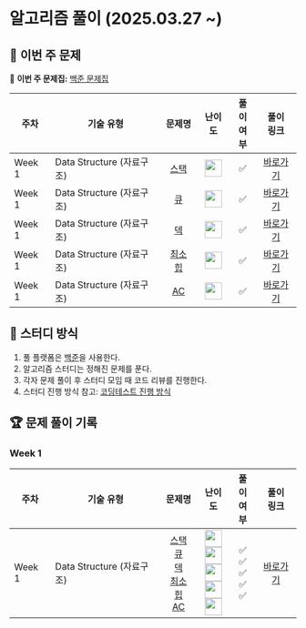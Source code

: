 # 알고리즘 풀이 (2025.03.27 ~)

## 📌 이번 주 문제

🔗 **이번 주 문제집:** [백준 문제집](https://www.acmicpc.net/workbook/view/8999)

| 주차  | 기술 유형           | 문제명  | 난이도 | 풀이<br>여부 | 풀이<br>링크 |
|-------|---------------------|:--------:|:------:|:-----------:|:-----------:|
| Week 1 | Data Structure (자료구조) | [스택](https://www.acmicpc.net/problem/10828) | <img src="https://static.solved.ac/tier_small/7.svg" width="30" height="30"> | ✅ | [바로가기](https://github.com/wonwookim/coding_test_study/blob/wonwoo/week_2/10828.py) |
| Week 1 | Data Structure (자료구조) | [큐](https://www.acmicpc.net/problem/10845) | <img src="https://static.solved.ac/tier_small/7.svg" width="30" height="30"> | ✅ | [바로가기](https://github.com/wonwookim/coding_test_study/blob/wonwoo/week_2/10845.py) |
| Week 1 | Data Structure (자료구조) | [덱](https://www.acmicpc.net/problem/10866) | <img src="https://static.solved.ac/tier_small/7.svg" width="30" height="30"> | ✅ | [바로가기](https://github.com/wonwookim/coding_test_study/blob/wonwoo/week_2/10866.py) |
| Week 1 | Data Structure (자료구조) | [최소 힙](https://www.acmicpc.net/problem/1927) | <img src="https://static.solved.ac/tier_small/9.svg" width="30" height="30"> | ✅ | [바로가기](https://github.com/wonwookim/coding_test_study/blob/wonwoo/week_2/1927.py) |
| Week 1 | Data Structure (자료구조) | [AC](https://www.acmicpc.net/problem/5430) | <img src="https://static.solved.ac/tier_small/11.svg" width="30" height="30"> | ✅ | [바로가기](https://github.com/wonwookim/coding_test_study/blob/wonwoo/week_2/1927.py) |

## 📌 스터디 방식
1. 풀 플랫폼은 [백준](https://www.acmicpc.net/)을 사용한다.
2. 알고리즘 스터디는 정해진 문제를 푼다.
3. 각자 문제 풀이 후 스터디 모임 때 코드 리뷰를 진행한다.
4. 스터디 진행 방식 참고: [코딩테스트 진행 방식](https://dev-dain.tistory.com/155)

## 🏆 문제 풀이 기록

### Week 1
| 주차  | 기술 유형           | 문제명  | 난이도 | 풀이<br>여부 | 풀이<br>링크 |
|-------|---------------------|:--------:|:------:|:-----------:|:-----------:|
| Week 1 | Data Structure (자료구조) | [스택](https://www.acmicpc.net/problem/10828)<br>[큐](https://www.acmicpc.net/problem/10845)<br>[덱](https://www.acmicpc.net/problem/10866)<br>[최소 힙](https://www.acmicpc.net/problem/1927)<br>[AC](https://www.acmicpc.net/problem/5430) | <img src="https://static.solved.ac/tier_small/7.svg" width="30" height="30"><br><img src="https://static.solved.ac/tier_small/7.svg" width="30" height="30"><br><img src="https://static.solved.ac/tier_small/7.svg" width="30" height="30"><br><img src="https://static.solved.ac/tier_small/9.svg" width="30" height="30"><br><img src="https://static.solved.ac/tier_small/11.svg" width="30" height="30"> | ✅<br>✅<br>✅<br>✅<br>✅ | [바로가기](https://github.com/wonwookim/coding_test_study/tree/wonwoo/week_2) |
